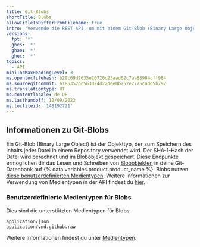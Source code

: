 ```yaml
---
title: Git-Blobs
shortTitle: Blobs
allowTitleToDifferFromFilename: true
intro: 'Verwende die REST-API, um mit einem Git-Blob (Binary Large Object) zu interagieren. Git-Blob ist der Objekttyp, der zum Speichern des Inhalts jeder Datei in einem Repository verwendet wird.'
versions:
  fpt: '*'
  ghes: '*'
  ghae: '*'
  ghec: '*'
topics:
  - API
miniTocMaxHeadingLevel: 3
ms.openlocfilehash: b29c69d2635e20720d23aad62c7aa88984cff984
ms.sourcegitcommit: 6185352bc563024d22dee0b257e2775cadd5b797
ms.translationtype: HT
ms.contentlocale: de-DE
ms.lasthandoff: 12/09/2022
ms.locfileid: '148192721'
---
```

## Informationen zu Git-Blobs

Ein Git-Blob (Binary Large Object) ist der Objekttyp, der zum Speichern des Inhalts jeder Datei in einem Repository verwendet wird. Der SHA-1-Hash der Datei wird berechnet und im Blobobjekt gespeichert. Diese Endpunkte ermöglichen dir das Lesen und Schreiben von [Blobobjekten](https://git-scm.com/book/en/v2/Git-Internals-Git-Objects) in deine Git-Datenbank auf {% data variables.product.product_name %}. Blobs nutzen [diese benutzerdefinierten Medientypen](#custom-media-types-for-blobs). Weitere Informationen zur Verwendung von Medientypen in der API findest du [hier](/rest/overview/media-types).

### Benutzerdefinierte Medientypen für Blobs

Dies sind die unterstützten Medientypen für Blobs.

    application/json
    application/vnd.github.raw

Weitere Informationen findest du unter [Medientypen](/rest/overview/media-types).
